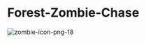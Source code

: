 # Forest-Zombie-Chase


![zombie-icon-png-18](https://user-images.githubusercontent.com/26376925/144556911-f0c15645-2e64-4cae-995f-cb10b9936442.png)
